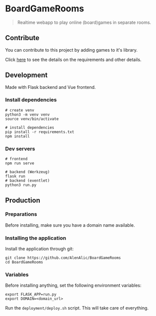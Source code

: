 # BoardGameRooms
> Realtime webapp to play online (board)games in separate rooms.



## Contribute
You can contribute to this project by adding games to it's library.

Click [here][CONTRIBUTE] to see the details on the requirements and other details.



## Development
Made with Flask backend and Vue frontend.
### Install dependencies
    # create venv
    python3 -m venv venv
    source venv/bin/activate
    
    # install dependencies
    pip install -r requirements.txt
    npm install
### Dev servers
    # frontend
    npm run serve
    
    # backend (Werkzeug)
    flask run
    # backend (eventlet)
    python3 run.py



## Production
### Preparations
Before installing, make sure you have a domain name available.
### Installing the application
Install the application through git:

    git clone https://github.com/AlenAlic/BoardGameRooms
    cd BoardGameRooms
### Variables
Before installing anything, set the following environment variables:

    export FLASK_APP=run.py
    export DOMAIN=<domain_url>

Run the `deployment/deploy.sh` script. This will take care of everything.




[CONTRIBUTE]: ./CONTRIBUTE.md
